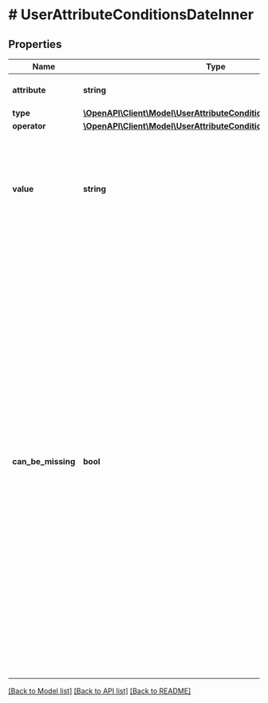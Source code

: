 # # UserAttributeConditionsDateInner

## Properties

Name | Type | Description | Notes
------------ | ------------- | ------------- | -------------
**attribute** | **string** | User attribute code. |
**type** | [**\OpenAPI\Client\Model\UserAttributeConditionsPropertiesTypeDate**](UserAttributeConditionsPropertiesTypeDate.md) |  |
**operator** | [**\OpenAPI\Client\Model\UserAttributeConditionsPropertiesOperator**](UserAttributeConditionsPropertiesOperator.md) |  |
**value** | **string** | Condition value which user attribute value will be compared to. Type depends on attribute type. |
**can_be_missing** | **bool** | Indicates that the condition is met even if attribute is missing from user attributes. Pass &#x60;true&#x60; to show the item to users who don&#39;t have this attribute. Users who have the attribute, but the value does not match that specified in the condition, will not see the item. &#x60;false&#x60; — users who have the attribute, but the value does not match that specified in the condition, or the attribute is missing, will not see the item. | [optional]

[[Back to Model list]](../../README.md#models) [[Back to API list]](../../README.md#endpoints) [[Back to README]](../../README.md)
